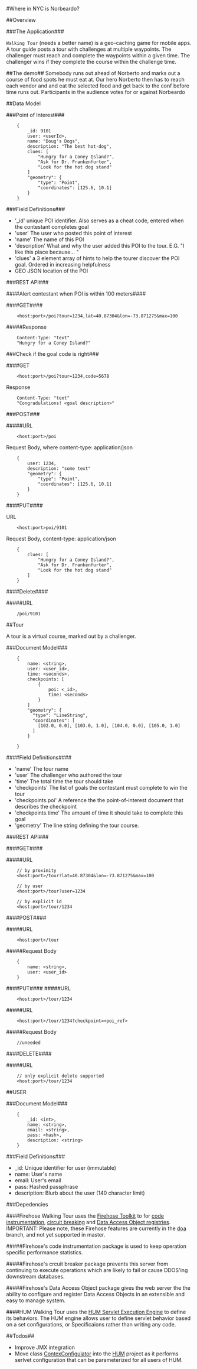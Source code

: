#Where in NYC is Norbeardo?


##Overview


###The Application###

`Walking Tour` (needs a better name) is a geo-caching game for mobile apps. A tour guide posts a tour with challenges at multiple waypoints.  The challenger must reach and complete the waypoints within a given time. The challenger wins if they complete the course within the challenge time.

##The demo##
Somebody runs out ahead of Norberto and marks out a course of food spots he must eat at. Our hero Norberto then has to reach each vendor and and eat the selected food and get back to the conf before time runs out. Participants in the audience votes for or against Norbeardo

##Data Model

###Point of Interest###

```
    {
        _id: 9101
        user: <userId>,
        name: "Doug's Dogs",
        description: "The best hot-dog",
        clues: [
            "Hungry for a Coney Island?",
            "Ask for Dr. Frankenfurter",
            "Look for the hot dog stand"
        ]
        "geometry": {
            "type": "Point",
            "coordinates": [125.6, 10.1]
        }
    }
```

###Field Definitions###
- '_id' unique POI identifier. Also serves as a cheat code, entered when the contestant completes goal
- 'user' The user who posted this point of interest
- 'name' The name of this POI
- 'description' What and why the user added this POI to the tour. E.G. "I like this place because... "
- 'clues' a 3 element array of hints to help the tourer discover the POI goal. Ordered in increasing helpfulness
- GEO JSON location of the POI


###REST API###

####Alert contestant when POI is within 100 meters####

####GET####

```
    <host:port>/poi?tour=1234,lat=40.87304&lon=-73.871275&max=100
```

#####Response

```
    Content-Type: "text"
    "Hungry for a Coney Island?"
```

###Check if the goal code is right###

####GET

```
    <host:port>/poi?tour=1234,code=5678
```

Response
```
    Content-Type: "text"
    "Congradulations! <goal description>"
```

###POST###

#####URL

```
    <host:port>/poi
```

Request Body, where content-type: application/json

```
    {
        user: 1234,
        description: "some text"
        "geometry": {
            "type": "Point",
            "coordinates": [125.6, 10.1]
        }
    }
```

####PUT####

URL
```
    <host:port>poi/9101
```
Request Body, content-type: application/json

```
    {
        clues: [
            "Hungry for a Coney Island?",
            "Ask for Dr. Frankenfurter",
            "Look for the hot dog stand"
        ] 
    }
```

####Delete####

#####URL

```
    /poi/9101
```

##Tour


A tour is a virtual course, marked out by a challenger. 


###Document Model###
```
    {
        name: <string>,
        user: <user_id>,
        time: <seconds>,
        checkpoints: [
            { 
                poi: <_id>,
                time: <seconds> 
            }   
        ]
        "geometry": {
          "type": "LineString",
          "coordinates": [
            [102.0, 0.0], [103.0, 1.0], [104.0, 0.0], [105.0, 1.0]
          ]
        }
        
    }
```

####Field Definitions####
- 'name' The tour name
- 'user' The challenger who authored the tour
- 'time' The total time the tour should take
- 'checkpoints' The list of goals the contestant must complete to win the tour
- 'checkpoints.poi' A reference the the point-of-interest document that describes the checkpoint
- 'checkpoints.time' The amount of time it should take to complete this goal
- 'geometry' The line string defining the tour course.

###REST API###

####GET####

#####URL 
```
    // by proximity 
    <host:port>/tour?lat=40.87304&lon=-73.871275&max=100

    // by user
    <host:port>/tour?user=1234

    // by explicit id
    <host:port>/tour/1234
```

####POST####

#####URL
```
    <host:port>/tour
```

#####Request Body
```
    {
        name: <string>,
        user: <user_id>
    }  
```

####PUT####
#####URL
```
    <host:port>/tour/1234
```

#####URL
```
    <host:port>/tour/1234?checkpoint=<poi_ref>
```  
#####Request Body
```
    //uneeded 
```

####DELETE####

#####URL
```
    // only explicit delete supported
    <host:port>/tour/1234
```

##USER

###Document Model###
```
    {
        _id: <int>,
        name: <string>,
        email: <string>,
        pass: <hash>,
        description: <string>
    }
```

###Field Definitions###
- _id: Unique identifier for user (immutable)
- name: User's name 
- email: User's email
- pass: Hashed passphrase
- description: Blurb about the user (140 character limit)


###Depedencies 

####Firehose
Walking Tour uses the [Firehose Toolkit](https://github.com/breinero/Firehose) to for [code instrumentation](https://github.com/breinero/Firehose/tree/doa/src/main/java/com/bryanreinero/firehose/metrics), [circuit breaking](https://github.com/breinero/Firehose/tree/doa/src/main/java/com/bryanreinero/firehose/circuitbreaker) and [Data Access Object registries](https://github.com/breinero/Firehose/tree/doa/src/main/java/com/bryanreinero/firehose/dao). IMPORTANT: Please note, these Firehose features are currently in the [doa](https://github.com/breinero/Firehose/tree/doa) branch, and not yet supported in master.

#####Firehose's code instrumentation package 
is used to keep operation specific performance statistics. 

#####Firehose's crcuit breaker package 
prevents this server from continuing to execute operations which are likely to fail or cause DDOS'ing downstream databases. 

#####Firehose's Data Access Object package 
gives the web server the the ability to configure and register Data Access Objects in an extensible and easy to manage system.

####HUM 
Walking Tour uses the [HUM Servlet Execution Engine](https://github.com/breinero/HUM) to define its behaviors. The HUM engine allows user to define servlet behavior based on a set configurations, or Specificaions rather than writing any code.

##Todos##
- Improve JMX integration
- Move class [ContexConfigulator](https://github.com/breinero/mobileDemo/blob/master/src/com/mongodb/web/tour/servlet/ContexConfigulator.java) into the [HUM](https://github.com/breinero/HUM) project as it performs serlvet configuration that can be parameterized for all users of HUM.